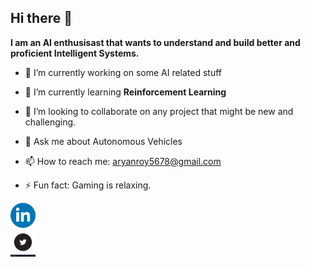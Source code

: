 ## Hi there 👋

**I am an AI enthusisast that wants to understand and build better and proficient Intelligent Systems.**

 - 🔭 I’m currently working on some AI related stuff
 
 - 🌱 I’m currently learning **Reinforcement Learning**
 
 - 👯 I’m looking to collaborate on any project that might be new and challenging.
 
 - 💬 Ask me about Autonomous Vehicles
 
 - 📫 How to reach me: aryanroy5678@gmail.com
 
 - ⚡ Fun fact: Gaming is relaxing.
<div class="row">
  <div class="column"> 
<a href = "https://www.linkedin.com/in/aryan-roy-914458189/"><img src="icon.png" alt="drawing" width="40"/></a>
  </div>
     <div class="column">
<a href = "https://twitter.com/aryanroy5678"><img src="icon2.jpg" alt="drawing" width="40"/></a>
 </div></div>
